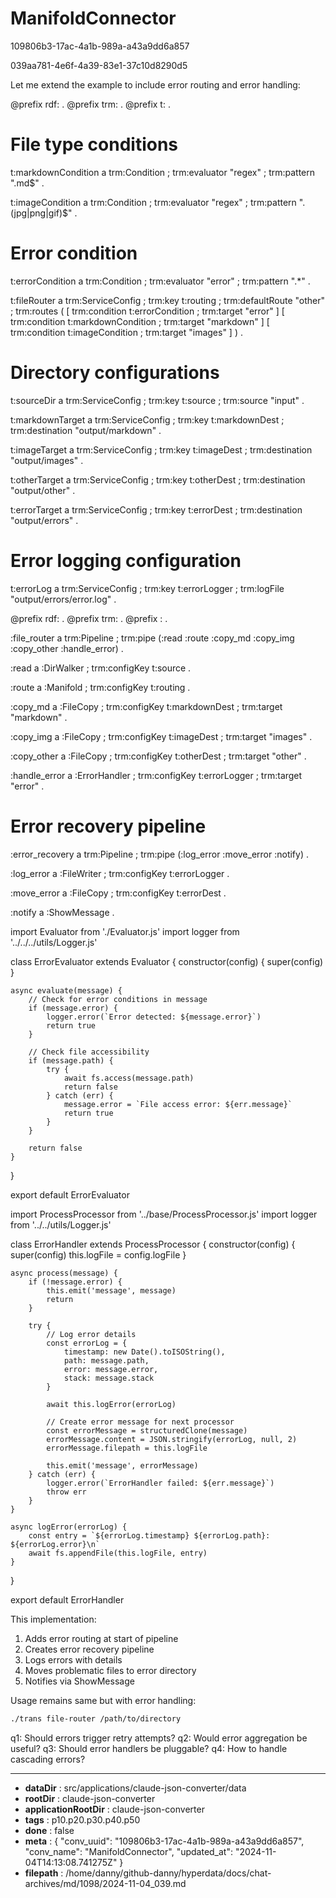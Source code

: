 # ManifoldConnector

109806b3-17ac-4a1b-989a-a43a9dd6a857

039aa781-4e6f-4a39-83e1-37c10d8290d5

 Let me extend the example to include error routing and error handling:

<antArtifact identifier="error-routing-config" type="application/vnd.ant.code" language="javascript" title="src/applications/file-router/processors-config.ttl">
@prefix rdf: <http://www.w3.org/1999/02/22-rdf-syntax-ns#> .
@prefix trm: <http://purl.org/stuff/transmission/> .
@prefix t: <http://hyperdata.it/transmissions/> .

# File type conditions
t:markdownCondition a trm:Condition ;
    trm:evaluator "regex" ;
    trm:pattern "\.md$" .

t:imageCondition a trm:Condition ;
    trm:evaluator "regex" ;
    trm:pattern "\.(jpg|png|gif)$" .

# Error condition
t:errorCondition a trm:Condition ;
    trm:evaluator "error" ;
    trm:pattern ".*" .

t:fileRouter a trm:ServiceConfig ;
    trm:key t:routing ;
    trm:defaultRoute "other" ;
    trm:routes (
        [ trm:condition t:errorCondition ;
          trm:target "error" ]
        [ trm:condition t:markdownCondition ;
          trm:target "markdown" ]
        [ trm:condition t:imageCondition ;
          trm:target "images" ]
    ) .

# Directory configurations
t:sourceDir a trm:ServiceConfig ;
    trm:key t:source ;
    trm:source "input" .

t:markdownTarget a trm:ServiceConfig ;
    trm:key t:markdownDest ;
    trm:destination "output/markdown" .

t:imageTarget a trm:ServiceConfig ;
    trm:key t:imageDest ; 
    trm:destination "output/images" .

t:otherTarget a trm:ServiceConfig ;
    trm:key t:otherDest ;
    trm:destination "output/other" .

t:errorTarget a trm:ServiceConfig ;
    trm:key t:errorDest ;
    trm:destination "output/errors" .

# Error logging configuration
t:errorLog a trm:ServiceConfig ;
    trm:key t:errorLogger ;
    trm:logFile "output/errors/error.log" .
</antArtifact>

<antArtifact identifier="error-routing-transmission" type="application/vnd.ant.code" language="javascript" title="src/applications/file-router/transmissions.ttl">
@prefix rdf: <http://www.w3.org/1999/02/22-rdf-syntax-ns#> .
@prefix trm: <http://purl.org/stuff/transmission/> .
@prefix : <http://hyperdata.it/transmissions/> .

:file_router a trm:Pipeline ;
    trm:pipe (:read :route :copy_md :copy_img :copy_other :handle_error) .

:read a :DirWalker ;
    trm:configKey t:source .

:route a :Manifold ;
    trm:configKey t:routing .

:copy_md a :FileCopy ;
    trm:configKey t:markdownDest ;
    trm:target "markdown" .

:copy_img a :FileCopy ;
    trm:configKey t:imageDest ;
    trm:target "images" .

:copy_other a :FileCopy ;
    trm:configKey t:otherDest ;
    trm:target "other" .

:handle_error a :ErrorHandler ;
    trm:configKey t:errorLogger ;
    trm:target "error" .

# Error recovery pipeline
:error_recovery a trm:Pipeline ;
    trm:pipe (:log_error :move_error :notify) .

:log_error a :FileWriter ;
    trm:configKey t:errorLogger .

:move_error a :FileCopy ;
    trm:configKey t:errorDest .

:notify a :ShowMessage .
</antArtifact>

<antArtifact identifier="error-evaluator" type="application/vnd.ant.code" language="javascript" title="src/processors/flow/evaluators/ErrorEvaluator.js">
import Evaluator from './Evaluator.js'
import logger from '../../../utils/Logger.js'

class ErrorEvaluator extends Evaluator {
    constructor(config) {
        super(config)
    }

    async evaluate(message) {
        // Check for error conditions in message
        if (message.error) {
            logger.error(`Error detected: ${message.error}`)
            return true
        }
        
        // Check file accessibility
        if (message.path) {
            try {
                await fs.access(message.path)
                return false
            } catch (err) {
                message.error = `File access error: ${err.message}`
                return true
            }
        }

        return false
    }
}

export default ErrorEvaluator
</antArtifact>

<antArtifact identifier="error-handler" type="application/vnd.ant.code" language="javascript" title="src/processors/flow/ErrorHandler.js">
import ProcessProcessor from '../base/ProcessProcessor.js'
import logger from '../../utils/Logger.js'

class ErrorHandler extends ProcessProcessor {
    constructor(config) {
        super(config)
        this.logFile = config.logFile
    }

    async process(message) {
        if (!message.error) {
            this.emit('message', message)
            return
        }

        try {
            // Log error details
            const errorLog = {
                timestamp: new Date().toISOString(),
                path: message.path,
                error: message.error,
                stack: message.stack
            }

            await this.logError(errorLog)
            
            // Create error message for next processor
            const errorMessage = structuredClone(message)
            errorMessage.content = JSON.stringify(errorLog, null, 2)
            errorMessage.filepath = this.logFile
            
            this.emit('message', errorMessage)
        } catch (err) {
            logger.error(`ErrorHandler failed: ${err.message}`)
            throw err
        }
    }

    async logError(errorLog) {
        const entry = `${errorLog.timestamp} ${errorLog.path}: ${errorLog.error}\n`
        await fs.appendFile(this.logFile, entry)
    }
}

export default ErrorHandler
</antArtifact>

This implementation:

1. Adds error routing at start of pipeline
2. Creates error recovery pipeline
3. Logs errors with details
4. Moves problematic files to error directory
5. Notifies via ShowMessage

Usage remains same but with error handling:
```bash
./trans file-router /path/to/directory
```

q1: Should errors trigger retry attempts?
q2: Would error aggregation be useful?
q3: Should error handlers be pluggable?
q4: How to handle cascading errors?

---

* **dataDir** : src/applications/claude-json-converter/data
* **rootDir** : claude-json-converter
* **applicationRootDir** : claude-json-converter
* **tags** : p10.p20.p30.p40.p50
* **done** : false
* **meta** : {
  "conv_uuid": "109806b3-17ac-4a1b-989a-a43a9dd6a857",
  "conv_name": "ManifoldConnector",
  "updated_at": "2024-11-04T14:13:08.741275Z"
}
* **filepath** : /home/danny/github-danny/hyperdata/docs/chat-archives/md/1098/2024-11-04_039.md